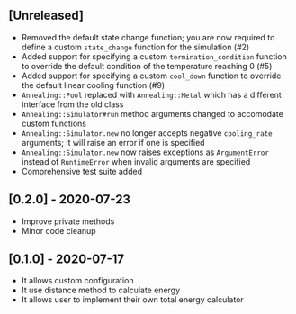 ## [Unreleased]

- Removed the default state change function; you are now required to define a custom `state_change` function for the simulation (#2)
- Added support for specifying a custom `termination_condition` function to override the default condition of the temperature reaching 0 (#5)
- Added support for specifying a custom `cool_down` function to override the default linear cooling function (#9)
- `Annealing::Pool` replaced with `Annealing::Metal` which has a different interface from the old class
- `Annealing::Simulator#run` method arguments changed to accomodate custom functions
- `Annealing::Simulator.new` no longer accepts negative `cooling_rate` arguments; it will raise an error if one is specified
- `Annealing::Simulator.new` now raises exceptions as `ArgumentError` instead of `RuntimeError` when invalid arguments are specified
- Comprehensive test suite added

## [0.2.0] - 2020-07-23

- Improve private methods
- Minor code cleanup

## [0.1.0] - 2020-07-17

- It allows custom configuration
- It use distance method to calculate energy
- It allows user to implement their own total energy calculator
